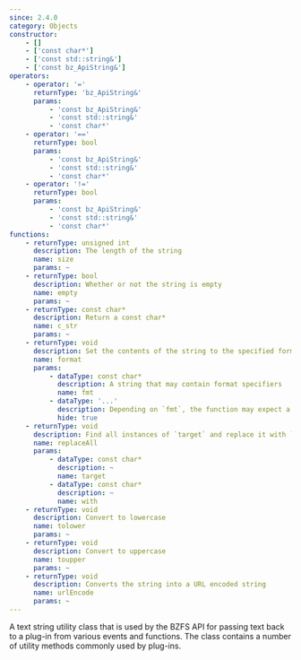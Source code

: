 ```yaml
---
since: 2.4.0
category: Objects
constructor:
    - []
    - ['const char*']
    - ['const std::string&']
    - ['const bz_ApiString&']
operators:
    - operator: '='
      returnType: 'bz_ApiString&'
      params:
          - 'const bz_ApiString&'
          - 'const std::string&'
          - 'const char*'
    - operator: '=='
      returnType: bool
      params:
          - 'const bz_ApiString&'
          - 'const std::string&'
          - 'const char*'
    - operator: '!='
      returnType: bool
      params:
          - 'const bz_ApiString&'
          - 'const std::string&'
          - 'const char*'
functions:
    - returnType: unsigned int
      description: The length of the string
      name: size
      params: ~
    - returnType: bool
      description: Whether or not the string is empty
      name: empty
      params: ~
    - returnType: const char*
      description: Return a const char*
      name: c_str
      params: ~
    - returnType: void
      description: Set the contents of the string to the specified format
      name: format
      params:
          - dataType: const char*
            description: A string that may contain format specifiers
            name: fmt
          - dataType: '...'
            description: Depending on `fmt`, the function may expect a sequence of additional arguments to replace a format specifier
            hide: true
    - returnType: void
      description: Find all instances of `target` and replace it with `with`
      name: replaceAll
      params:
          - dataType: const char*
            description: ~
            name: target
          - dataType: const char*
            description: ~
            name: with
    - returnType: void
      description: Convert to lowercase
      name: tolower
      params: ~
    - returnType: void
      description: Convert to uppercase
      name: toupper
      params: ~
    - returnType: void
      description: Converts the string into a URL encoded string
      name: urlEncode
      params: ~
---
```


A text string utility class that is used by the BZFS API for passing text back to a plug-in from various events and functions. The class contains a number of utility methods commonly used by plug-ins.
